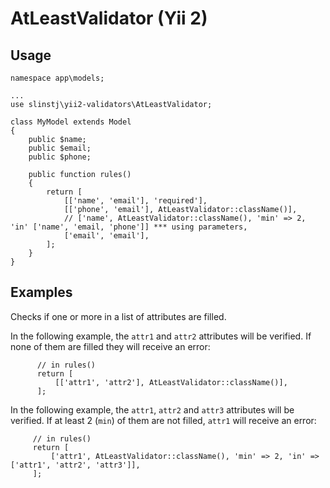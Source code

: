 # AtLeastValidator (Yii 2)

## Usage

```
namespace app\models;

...
use slinstj\yii2-validators\AtLeastValidator;

class MyModel extends Model
{
    public $name;
    public $email;
    public $phone;

    public function rules()
    {
        return [
            [['name', 'email'], 'required'],
            [['phone', 'email'], AtLeastValidator::className()],
            // ['name', AtLeastValidator::className(), 'min' => 2, 'in' ['name', 'email, 'phone']] *** using parameters,
            ['email', 'email'],
        ];
    }
}
```

## Examples

Checks if one or more in a list of attributes are filled.

In the following example, the `attr1` and `attr2` attributes will
be verified. If none of them are filled they will receive an error:

```
      // in rules()
      return [
          [['attr1', 'attr2'], AtLeastValidator::className()],
      ];
```

In the following example, the `attr1`, `attr2` and `attr3` attributes will
be verified. If at least 2 (`min`) of them are not filled, `attr1` will
receive an error:

```
     // in rules()
     return [
         ['attr1', AtLeastValidator::className(), 'min' => 2, 'in' => ['attr1', 'attr2', 'attr3']],
     ];
```

